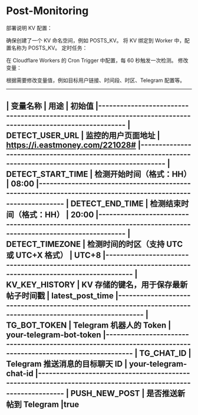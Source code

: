# Post-Monitoring

部署说明
KV 配置：

确保创建了一个 KV 命名空间，例如 POSTS_KV。
将 KV 绑定到 Worker 中，配置名称为 POSTS_KV。
定时任务：

在 Cloudflare Workers 的 Cron Trigger 中配置，每 60 秒触发一次检测。
修改变量：

根据需要修改变量值，例如目标用户链接、时间段、时区、Telegram 配置等。

--------------------------------------------------------------------------------------------------------------
| 变量名称             |  用途                                    | 初始值
|-------------------------------------------------------------------------------------------------------------
| DETECT_USER_URL     | 监控的用户页面地址                         | https://i.eastmoney.com/221028#
|-------------------------------------------------------------------------------------------------------------
| DETECT_START_TIME   | 检测开始时间（格式：HH）                   | 08:00
|-------------------------------------------------------------------------------------------------------------
| DETECT_END_TIME     | 检测结束时间（格式：HH）                   | 20:00
|-------------------------------------------------------------------------------------------------------------
| DETECT_TIMEZONE     | 检测时间的时区（支持 UTC 或 UTC+X 格式）    | UTC+8
|-------------------------------------------------------------------------------------------------------------
| KV_KEY_HISTORY      | KV 存储的键名，用于保存最新帖子时间戳       | latest_post_time
|-------------------------------------------------------------------------------------------------------------
| TG_BOT_TOKEN        | Telegram 机器人的 Token                   | your-telegram-bot-token
|-------------------------------------------------------------------------------------------------------------
| TG_CHAT_ID          | Telegram 推送消息的目标聊天 ID             | your-telegram-chat-id
|-------------------------------------------------------------------------------------------------------------
| PUSH_NEW_POST       | 是否推送新帖到 Telegram                    |true                                       
--------------------------------------------------------------------------------------------------------------
